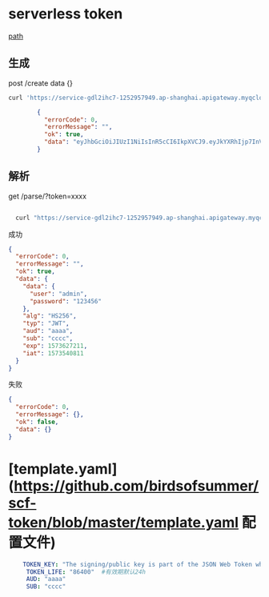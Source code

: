 # serverless token

 [path](https://service-gdl2ihc7-1252957949.ap-shanghai.apigateway.myqcloud.com/release/token "") 

##  生成
  post /create
  data {}

```bash
curl 'https://service-gdl2ihc7-1252957949.ap-shanghai.apigateway.myqcloud.com/release/token/create'  --data '{"user":"admin","password":"123456"}'
```
  
```json
        {
          "errorCode": 0,
          "errorMessage": "",
          "ok": true,
          "data": "eyJhbGciOiJIUzI1NiIsInR5cCI6IkpXVCJ9.eyJkYXRhIjp7InVzZXIiOiJhZG1pbiIsInBhc3N3b3JkIjoiMTIzNDU2In0sImFsZyI6IkhTMjU2IiwidHlwIjoiSldUIiwiYXVkIjoiYWFhYSIsInN1YiI6ImNjY2MiLCJleHAiOjE1NzM2MjczNDMsImlhdCI6MTU3MzU0MDk0M30.iVreAdKLs_I0f1ad7Spr2Ykay7PnE5dUgwIuVp06lYw"
        }
```
                
##  解析

get /parse/?token=xxxx
  
```bash

  curl "https://service-gdl2ihc7-1252957949.ap-shanghai.apigateway.myqcloud.com/release/token/parse?token=eyJhbGciOiJIUzI1NiIsInR5cCI6IkpXVCJ9.eyJkYXRhIjp7InVzZXIiOiJhZG1pbiIsInBhc3N3b3JkIjoiMTIzNDU2In0sImFsZyI6IkhTMjU2IiwidHlwIjoiSldUIiwiYXVkIjoiYWFhYSIsInN1YiI6ImNjY2MiLCJleHAiOjE1NzM2Mjk0MDIsImlhdCI6MTU3MzU0MzAwMn0.gSBR8AZImIWu9MoAJ4_Drecbcx-vRgj2AiUtvniyHzc"

```
成功
```json
{
  "errorCode": 0,
  "errorMessage": "",
  "ok": true,
  "data": {
    "data": {
      "user": "admin",
      "password": "123456"
    },
    "alg": "HS256",
    "typ": "JWT",
    "aud": "aaaa",
    "sub": "cccc",
    "exp": 1573627211,
    "iat": 1573540811
  }
}

```
失败
```json
{
  "errorCode": 0,
  "errorMessage": {},
  "ok": false,
  "data": {}
}

```

# [template.yaml](https://github.com/birdsofsummer/scf-token/blob/master/template.yaml 配置文件)
 	
```yaml
    TOKEN_KEY: "The signing/public key is part of the JSON Web Token which the application client exchanges with the server. Each app has a unique key which allows it to identify authenticated client requests. You must keep track of your key for when you are ready to start creating JWTs."
     TOKEN_LIFE: "86400"  #有效期默认24h
     AUD: "aaaa"
     SUB: "cccc"
```
